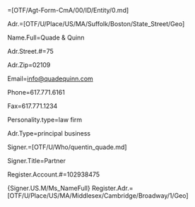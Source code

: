 =[OTF/Agt-Form-CmA/00/ID/Entity/0.md]

Adr.=[OTF/U/Place/US/MA/Suffolk/Boston/State_Street/Geo]

Name.Full=Quade & Quinn

Adr.Street.#=75

Adr.Zip=02109

Email=info@quadequinn.com

Phone=617.771.6161

Fax=617.771.1234

Personality.type=law firm

Adr.Type=principal business 

Signer.=[OTF/U/Who/quentin_quade.md]

Signer.Title=Partner

Register.Account.#=102938475

{Signer.US.M/Ms_NameFull}
Register.Adr.=[OTF/U/Place/US/MA/Middlesex/Cambridge/Broadway/1/Geo]
